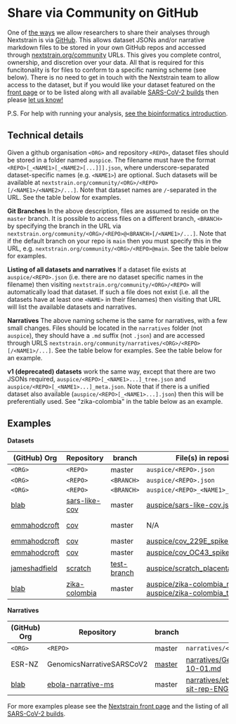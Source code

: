 # Share via Community on GitHub

One of [the ways](./index) we allow researchers to share their analyses through Nextstrain is via [GitHub](https://github.com).
This allows dataset JSONs and/or narrative markdown files to be stored in your own GitHub repos and accessed through [nextstrain.org/community](https://nextstrain.org/community) URLs.
This gives you complete control, ownership, and discretion over your data.
All that is required for this funcitonality is for files to conform to a specific naming scheme (see below).
There is no need to get in touch with the Nextstrain team to allow access to the dataset, but if you would like your dataset featured on the [front page](https://nextstrain.org/community) or to be listed along with all available [SARS-CoV-2 builds](https://nextstrain.org/sars-cov-2/) then please [let us know!](mailto:hello@nextstrain.org)

P.S. For help with running your analysis, [see the bioinformatics introduction](https://docs.nextstrain.org/projects/augur/en/stable/index.html).

## Technical details

Given a github organisation `<ORG>` and repository `<REPO>`, dataset files should be stored in a folder named `auspice`.
The filename must have the format `<REPO>[_<NAME1>[_<NAME2>[...]]].json`, where underscore-separated dataset-specific names (e.g. `<NAME1>`) are optional.
Such datasets will be available at `nextstrain.org/community/<ORG>/<REPO>[/<NAME1>/<NAME2>/...]`. Note that dataset names are `/`-separated in the URL.
See the table below for examples.

**Git Branches** In the above description, files are assumed to reside on the `master` branch.
It is possible to access files on a different branch, `<BRANCH>` by specifying the branch in the URL via `nextstrain.org/community/<ORG>/<REPO>@<BRANCH>[/<NAME1>/...]`.
Note that if the default branch on your repo is `main` then you must specify this in the URL, e.g. `nextstrain.org/community/<ORG>/<REPO>@main`.
See the table below for examples.

**Listing of all datasets and narratives**
If a dataset file exists at `auspice/<REPO>.json` (i.e. there are no dataset specific names in the filename) then visiting `nextstrain.org/community/<ORG>/<REPO>` will automatically load that dataset.
If such a file does not exist (i.e. all the datasets have at least one `<NAME>` in their filenames) then visiting that URL will list the available datasets and narratives.

**Narratives**
The above naming scheme is the same for narratives, with a few small changes.
Files should be located in the `narratives` folder (not `auspice`), they should have a `.md` suffix (not `.json`) and are accessed through URLS `nextstrain.org/community/narratives/<ORG>/<REPO>[/<NAME1>/...]`.
See the table below for examples.
See the table below for an example.

**v1 (deprecated) datasets** work the same way, except that there are two JSONs required, `auspice/<REPO>[_<NAME1>...]_tree.json` and `auspice/<REPO>[_<NAME1>...]_meta.json`.
Note that if there is a unified dataset also available (`auspice/<REPO>[_<NAME1>...].json`) then this will be preferentially used.
See "zika-colombia" in the table below as an example.

## Examples

**Datasets**

(GitHub) Org      | Repository   | branch    | File(s) in repository    | Nextstrain URL
-------- | ------ | --------- | --------------- | ------------
`<ORG>`   | `<REPO>` | master    | `auspice/<REPO>.json` | `nexstrain.org/community/<ORG>/<REPO>`
`<ORG>`   | `<REPO>` | `<BRANCH>`    | `auspice/<REPO>.json` | `nexstrain.org/community/<ORG>/<REPO>@<BRANCH>`
`<ORG>`   | `<REPO>` | `<BRANCH>`    | `auspice/<REPO>_<NAME1>_<NAME2>.json` | `nexstrain.org/community/<ORG>/<REPO>@<BRANCH>/NAME1/NAME2`
[blab](github.com/blab/) | [sars-like-cov](https://github.com/blab/sars-like-cov) | master | [auspice/sars-like-cov.json](https://github.com/blab/sars-like-cov/blob/master/auspice/sars-like-cov.json) | https://nextstrain.org/community/blab/sars-like-cov
[emmahodcroft](https://github.com/emmahodcroft) | [cov](https://github.com/emmahodcroft/cov) | master | N/A | https://nextstrain.org/community/emmahodcroft/cov (lists available datasets)
[emmahodcroft](https://github.com/emmahodcroft) | [cov](https://github.com/emmahodcroft/cov) | master | [auspice/cov_229E_spike.json](https://github.com/emmahodcroft/cov/blob/master/auspice/cov_229E_spike.json) | https://nextstrain.org/community/emmahodcroft/cov/229E/spike
[emmahodcroft](https://github.com/emmahodcroft) | [cov](https://github.com/emmahodcroft/cov) | master | [auspice/cov_OC43_spike.json](https://github.com/emmahodcroft/cov/blob/master/auspice/cov_OC43_spike.json) | https://nextstrain.org/community/emmahodcroft/cov/OC43/spike
[jameshadfield](github.com/jameshadfield/) | [scratch](https://github.com/jameshadfield/scratch) | [test-branch](https://github.com/jameshadfield/scratch/tree/test-branch) | [auspice/scratch_placentalia.json](https://github.com/jameshadfield/scratch/blob/test-branch/auspice/scratch_placentalia.json) | https://nextstrain.org/community/jameshadfield/scratch@test-branch/placentalia
[blab](github.com/blab/) | [zika-colombia](https://github.com/blab/zika-colombia) | master | [auspice/zika-colombia_meta.json](https://github.com/blab/zika-colombia/blob/master/auspice/zika-colombia_meta.json), <br> [auspice/zika-colombia_tree.json](https://github.com/blab/zika-colombia/blob/master/auspice/zika-colombia_tree.json) | https://nextstrain.org/community/blab/zika-colombia


**Narratives**

(GitHub) Org      | Repository   | branch    | File(s) in repository    | Nextstrain URL
-------- | ------ | --------- | --------------- | ------------
`<ORG>`   | `<REPO>` | master    | `narratives/<REPO>.json` | `nexstrain.org/community/<ORG>/<REPO>`
ESR-NZ | GenomicsNarrativeSARSCoV2 | [master](https://github.com/ESR-NZ/GenomicsNarrativeSARSCoV2/tree/master) | [narratives/GenomicsNarrativeSARSCoV2_2020-10-01.md](https://github.com/ESR-NZ/GenomicsNarrativeSARSCoV2/blob/master/narratives/GenomicsNarrativeSARSCoV2_2020-10-01.md) | https://nextstrain.org/community/narratives/ESR-NZ/GenomicsNarrativeSARSCoV2/2020-10-01
[blab](github.com/blab/) | [ebola-narrative-ms](https://github.com/blab/ebola-narrative-ms/) | master | [narratives/ebola-narrative-ms_2019-09-13-sit-rep-ENGLISH.md](https://github.com/blab/ebola-narrative-ms/blob/master/narratives/ebola-narrative-ms_2019-09-13-sit-rep-ENGLISH.md) | https://nextstrain.org/community/narratives/blab/ebola-narrative-ms/2019-09-13-sit-rep-ENGLISH

For more examples please see the [Nextstrain front page](https://nextstrain.org/community) and the listing of all [SARS-CoV-2 builds](https://nextstrain.org/sars-cov-2/).


